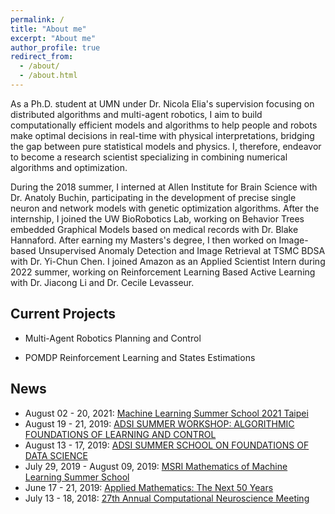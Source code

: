 ```yaml
---
permalink: /
title: "About me"
excerpt: "About me"
author_profile: true
redirect_from: 
  - /about/
  - /about.html
---
```

As a Ph.D. student at UMN under Dr. Nicola Elia's supervision focusing on distributed algorithms and multi-agent robotics, I aim to build computationally efficient models and algorithms to help people and robots make optimal decisions in real-time with physical interpretations, bridging the gap between pure statistical models and physics. I, therefore, endeavor to become a research scientist specializing in combining numerical algorithms and optimization. 

During the 2018 summer, I interned at Allen Institute for Brain Science with Dr. Anatoly Buchin, participating in the development of precise single neuron and network models with genetic optimization algorithms. After the internship, I joined the UW BioRobotics Lab, working on Behavior Trees embedded Graphical Models based on medical records with Dr. Blake Hannaford. After earning my Masters's degree, I then worked on Image-based Unsupervised Anomaly Detection and Image Retrieval at TSMC BDSA with Dr. Yi-Chun Chen. I joined Amazon as an Applied Scientist Intern during 2022 summer, working on Reinforcement Learning Based Active Learning with Dr. Jiacong Li and Dr. Cecile Levasseur.


Current Projects 
------ 
* Multi-Agent Robotics Planning and Control 

* POMDP Reinforcement Learning and States Estimations

News
------
* August 02 - 20, 2021: [Machine Learning Summer School 2021 Taipei](http://ai.ntu.edu.tw/mlss2021/schedule/?fbclid=IwAR0mLQn7KsfOLrqFTVIAo_wYWhIYcII3_sAU8Ze40k_zxJEmbV994gV8l5w)
* August 19 - 21, 2019: [ADSI SUMMER WORKSHOP: ALGORITHMIC FOUNDATIONS OF LEARNING AND CONTROL](https://ajwagen.github.io/adsi_learning_and_control/)
* August 13 - 17, 2019: [ADSI SUMMER SCHOOL ON FOUNDATIONS OF DATA SCIENCE](https://alecgt.github.io/adsi_summer/)
* July 29, 2019 - August 09, 2019: [MSRI Mathematics of Machine Learning Summer School](http://www.msri.org/summer_schools/866)
* June 17 - 21, 2019: [Applied Mathematics: The Next 50 Years](https://depts.washington.edu/amath/amath50/)
* July 13 - 18, 2018: [27th Annual Computational Neuroscience Meeting](https://www.cnsorg.org/cns-2018)
